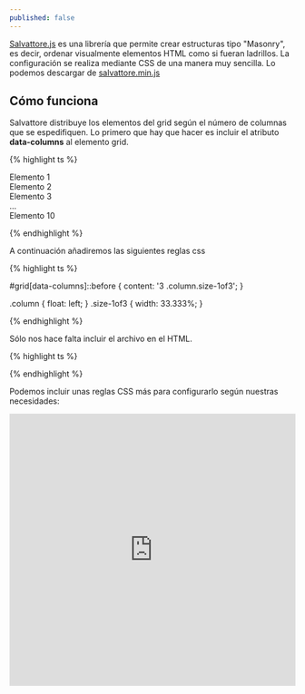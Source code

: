 ```yaml
---
published: false
---
```

[Salvattore.js](http://salvattore.com/) es una librería que permite crear estructuras tipo "Masonry", es decir, ordenar visualmente elementos HTML como si fueran ladrillos. La configuración se realiza mediante CSS de una manera muy sencilla. Lo podemos descargar de [salvattore.min.js](https://raw.githubusercontent.com/rnmp/salvattore/master/dist/salvattore.min.js)



## Cómo funciona

Salvattore distribuye los elementos del grid según el número de columnas que se espedifiquen. Lo primero que hay que hacer es incluir el atributo **data-columns** al elemento grid.

{% highlight ts %}

<div id="grid" data-columns>
	<div>Elemento 1</div>
	<div>Elemento 2</div>
	<div>Elemento 3</div>
	…
	<div>Elemento 10</div>
</div>

{% endhighlight %}

A continuación añadiremos las siguientes reglas css

{% highlight ts %}

#grid[data-columns]::before {
	content: '3 .column.size-1of3';
}

.column { float: left; }
.size-1of3 { width: 33.333%; }

{% endhighlight %}

Sólo nos hace falta incluir el archivo en el HTML.

{% highlight ts %}

<script src="salvattore.min.js"></script>

{% endhighlight %}

Podemos incluir unas reglas CSS más para configurarlo según nuestras necesidades:

<iframe
  src="https://embed.plnkr.co/bW5vRmdSp4WN6rX09AHi/?t=run"
  frameborder="0"
  width="100%"
  height="480px"
  allowfullscreen="allowfullscreen"
  frameborder="0"
>
Cargando Plunk...
</iframe>
